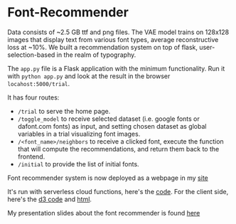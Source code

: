 # Font-Recommender

Data consists of ~2.5 GB ttf and png files.  The VAE model trains on 128x128 images that display text from various font types, average reconstructive loss at ~10%. We built a recommendation system on top of flask, user-selection-based in the realm of typography.   

The `app.py` file is a Flask application with the minimum functionality. Run it with `python app.py` and look at the result in the browser `locahost:5000/trial`.

It has four routes:

- `/trial` to serve the home page.
- `/toggle_model` to receive selected dataset (i.e. google fonts or dafont.com fonts) as input, and setting chosen dataset as global variables in a trial visualizing font images.
- `/<font_name>/neighbors` to receive a clicked font, execute the function that will compute the recommendations, and return them back to the frontend.
- `/initial` to provide the list of initial fonts.

Font recommender system is now deployed as a webpage in my [site](https://ekeleshian.github.io/visualizations.html)  

It's run with serverless cloud functions, here's the [code](https://github.com/ekeleshian/gcf_smartFont). For the client side, here's the [d3 code](https://github.com/ekeleshian/ekeleshian.github.io/blob/developed/static/new_viz.js) and [html](https://github.com/ekeleshian/ekeleshian.github.io/blob/developed/static/visualizations.html).

My presentation slides about the font recommender is found [here](https://docs.google.com/presentation/d/1oWmacOUspKoZ1noWW_25h4o8gx4xrnYLUepGBeQ1gRE/edit?usp=sharing)